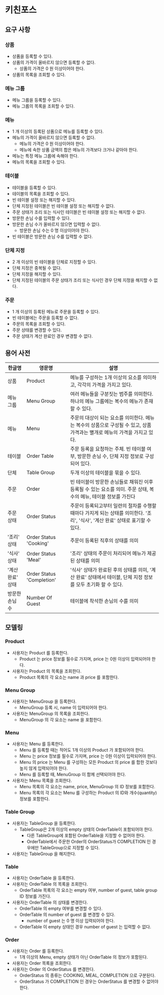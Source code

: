 # 키친포스

## 요구 사항

### 상품

* 상품을 등록할 수 있다.
* 상품의 가격이 올바르지 않으면 등록할 수 없다.
    * 상품의 가격은 0 원 이상이어야 한다.
* 상품의 목록을 조회할 수 있다.

### 메뉴 그룹

* 메뉴 그룹을 등록할 수 있다.
* 메뉴 그룹의 목록을 조회할 수 있다.

### 메뉴

* 1 개 이상의 등록된 상품으로 메뉴를 등록할 수 있다.
* 메뉴의 가격이 올바르지 않으면 등록할 수 없다.
    * 메뉴의 가격은 0 원 이상이어야 한다.
    * 메뉴에 속한 상품 금액의 합은 메뉴의 가격보다 크거나 같아야 한다.
* 메뉴는 특정 메뉴 그룹에 속해야 한다.
* 메뉴의 목록을 조회할 수 있다.

### 테이블

* 테이블을 등록할 수 있다.
* 테이블의 목록을 조회할 수 있다.
* 빈 테이블 설정 또는 해지할 수 있다.
* 단체 지정된 테이블은 빈 테이블 설정 또는 해지할 수 없다.
* 주문 상태가 조리 또는 식사인 테이블은 빈 테이블 설정 또는 해지할 수 없다.
* 방문한 손님 수를 입력할 수 있다.
* 방문한 손님 수가 올바르지 않으면 입력할 수 없다.
    * 방문한 손님 수는 0 명 이상이어야 한다.
* 빈 테이블은 방문한 손님 수를 입력할 수 없다.

### 단체 지정

* 2 개 이상의 빈 테이블을 단체로 지정할 수 있다.
* 단체 지정은 중복될 수 없다.
* 단체 지정을 해지할 수 있다.
* 단체 지정된 테이블의 주문 상태가 조리 또는 식사인 경우 단체 지정을 해지할 수 없다.

### 주문

* 1 개 이상의 등록된 메뉴로 주문을 등록할 수 있다.
* 빈 테이블에는 주문을 등록할 수 없다.
* 주문의 목록을 조회할 수 있다.
* 주문 상태를 변경할 수 있다.
* 주문 상태가 계산 완료인 경우 변경할 수 없다.

## 용어 사전

| 한글명 | 영문명 | 설명 |
| --- | --- | --- |
| 상품 | Product | 메뉴를 구성하는 1개 이상의 요소를 의미하고, 각각의 가격을 가지고 있다. |
| 메뉴 그룹 | Menu Group | 여러 메뉴들을 구분짓는 범주를 의미한다. 하나의 메뉴 그룹에는 복수의 메뉴가 존재할 수 있다. |
| 메뉴 | Menu | 주문의 대상이 되는 요소를 의미한다. 메뉴는 복수의 상품으로 구성될 수 있고, 상품 가격과는 별개로 메뉴의 가격을 가지고 있다. |
| 테이블 | Order Table | 주문 등록을 요청하는 주체. 빈 테이블 여부, 방문한 손님 수, 단체 지정 정보로 구성되어 있다. |
| 단체 | Table Group | 두개 이상의 테이블을 묶을 수 있다. |
| 주문 | Order | 빈 테이블이 방문한 손님들로 채워진 이후 등록될 수 있는 요소를 의미. 주문 상태, 복수의 메뉴, 테이블 정보를 가진다 |
| 주문 상태 | Order Status | 주문이 등록되고부터 일련의 절차를 수행할 때마다 가지게 되는 상태를 의미한다. '조리', '식사', '계산 완료' 상태로 표기할 수 있다. |
| '조리' 상태 | Order Status 'Cooking' | 주문이 등록된 직후의 상태를 의미 |
| '식사' 상태 | Order Status 'Meal' | '조리' 상태의 주문이 처리되어 메뉴가 제공된 상태를 의미 |
| '계산 완료' 상태 | Order Status 'Completion' | '식사' 상태가 완료된 후의 상태를 의미, '계산 완료' 상태에서 테이블, 단체 지정 정보를 모두 초기화 할 수 있다. |
| 방문한 손님 수 | Number Of Guest | 테이블에 착석한 손님의 수를 의미 |

## 모델링

### Product
* 사용자는 Product 를 등록한다.
    * Product 는 price 정보를 필수로 가지며, price 는 0원 이상이 입력되어야 한다.
* 사용자는 Product 의 목록을 조회한다.
    * Product 목록의 각 요소는 name 과 price 를 포함한다.

### Menu Group
* 사용자는 MenuGroup 을 등록한다.
    * MenuGroup 등록 시, name 이 입력되어야 한다.
* 사용자는 MenuGroup 의 목록을 조회한다.
    * MenuGroup 의 각 요소는 name 을 포함한다.

### Menu
* 사용자는 Menu 를 등록한다.
    * Menu 를 등록할 때는 적어도 1개 이상의 Product 가 포함되어야 한다.
    * Menu 는 price 정보를 필수로 가지며, price 는 0원 이상이 입력되어야 한다.
    * Menu 의 price 는 Menu 를 구성하는 모든 Product 의 price 를 합한 것보다 높지 않게 입력되어야 한다.
    * Menu 를 등록할 때, MenuGroup 이 함께 선택되어야 한다.
* 사용자는 Menu 목록을 조회한다.
    * Menu 목록의 각 요소는 name, price, MenuGroup 의 ID 정보를 포함한다.
    * Menu 목록의 각 요소는 Menu 를 구성하는 Product 의 ID와 개수(quantity) 정보를 포함한다.

### Table Group
* 사용자는 TableGroup 을 등록한다.
    * TableGroup은 2개 이상의 empty 상태의 OrderTable이 포함되어야 한다.
        * 다른 TableGroup에 포함된 OrderTable을 지정할 수 없어야 한다.
        * OrderTable에서 주문한 Order의 OrderStatus가 COMPLETION 인 경우에만 TableGroup으로 지정할 수 있다.
* 사용자는 TableGroup 을 해지한다.

### Table 
* 사용자는 OrderTable 을 등록한다.
* 사용자는 OrderTable 의 목록을 조회한다.
    * OrderTable 목록의 각 요소는 empty 여부, number of guest, table group ID 정보를 가진다.
* 사용자는 OrderTable 의 상태를 변경한다.
    * OrderTable 의 empty 여부를 변경할 수 있다.
    * OrderTable 의 number of guest 를 변경할 수 있다.
        * number of guest 는 0 명 이상 입력되어야 한다.
    * OrderTable 이 empty 상태인 경우 number of guest 는 입력할 수 없다.

### Order
* 사용자는 Order 를 등록한다.
    * 1개 이상의 Menu, empty 상태가 아닌 OrderTable 의 정보가 포함된다.
* 사용자는 Order 목록을 조회한다.
* 사용자는 Order 의 OrderStatus 를 변경한다.
    * OrderStatus 의 종류는 COOKING, MEAL, COMPLETION 으로 구분된다.
    * OrderStatus 가 COMPLETION 인 경우는 OrderStatus 를 변경할 수 없어야 한다.
